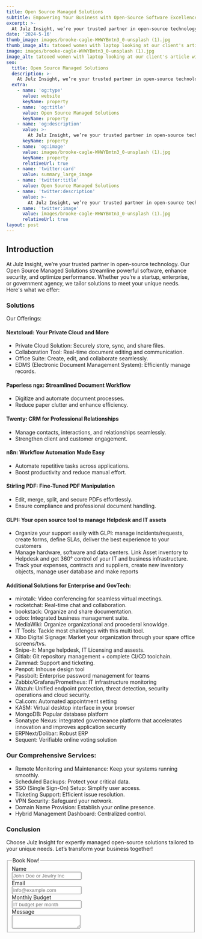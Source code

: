 ```yaml
---
title: Open Source Managed Solutions
subtitle: Empowering Your Business with Open-Source Software Excellence
excerpt: >-
  At Julz Insight, we’re your trusted partner in open-source technology. Our Open Source Managed Solutions streamline powerful software, enhance security, and optimize performance. Whether you’re a startup, enterprise, or government agency, we tailor solutions to meet your unique needs.
date: '2024-5-16'
thumb_image: images/brooke-cagle-WHWYBmtn3_0-unsplash (1).jpg
thumb_image_alt: tatooed women with laptop looking at our client's article with a smile on her face
image: images/brooke-cagle-WHWYBmtn3_0-unsplash (1).jpg
image_alt: tatooed women with laptop looking at our client's article with a smile on her face
seo:
  title: Open Source Managed Solutions
  description: >-
    At Julz Insight, we’re your trusted partner in open-source technology. Our Open Source Managed Solutions streamline powerful software, enhance security, and optimize performance. Whether you’re a startup, enterprise, or government agency, we tailor solutions to meet your unique needs.
  extra:
    - name: 'og:type'
      value: website
      keyName: property
    - name: 'og:title'
      value: Open Source Managed Solutions
      keyName: property
    - name: 'og:description'
      value: >-
        At Julz Insight, we’re your trusted partner in open-source technology. Our Open Source Managed Solutions streamline powerful software, enhance security, and optimize performance. Whether you’re a startup, enterprise, or government agency, we tailor solutions to meet your unique needs.
      keyName: property
    - name: 'og:image'
      value: images/brooke-cagle-WHWYBmtn3_0-unsplash (1).jpg
      keyName: property
      relativeUrl: true
    - name: 'twitter:card'
      value: summary_large_image
    - name: 'twitter:title'
      value: Open Source Managed Solutions
    - name: 'twitter:description'
      value: >-
        At Julz Insight, we’re your trusted partner in open-source technology. Our Open Source Managed Solutions streamline powerful software, enhance security, and optimize performance. Whether you’re a startup, enterprise, or government agency, we tailor solutions to meet your unique needs.
    - name: 'twitter:image'
      value: images/brooke-cagle-WHWYBmtn3_0-unsplash (1).jpg
      relativeUrl: true
layout: post
---
```


## Introduction
At Julz Insight, we’re your trusted partner in open-source technology. Our Open Source Managed Solutions streamline powerful software, enhance security, and optimize performance. Whether you’re a startup, enterprise, or government agency, we tailor solutions to meet your unique needs. Here's what we offer:

### Solutions
Our Offerings:

#### Nextcloud: Your Private Cloud and More
- Private Cloud Solution: Securely store, sync, and share files.
- Collaboration Tool: Real-time document editing and communication.
- Office Suite: Create, edit, and collaborate seamlessly.
- EDMS (Electronic Document Management System): Efficiently manage records.
#### Paperless ngx: Streamlined Document Workflow
- Digitize and automate document processes.
- Reduce paper clutter and enhance efficiency.
#### Twenty: CRM for Professional Relationships
- Manage contacts, interactions, and relationships seamlessly.
- Strengthen client and customer engagement.
#### n8n: Workflow Automation Made Easy
- Automate repetitive tasks across applications.
- Boost productivity and reduce manual effort.
#### Stirling PDF: Fine-Tuned PDF Manipulation
- Edit, merge, split, and secure PDFs effortlessly.
- Ensure compliance and professional document handling.
#### GLPI: Your open source tool to manage Helpdesk and IT assets
- Organize your support easily with GLPI: manage incidents/requests, create forms, define SLAs, deliver the best experience to your customers
- Manage hardware, software and data centers. Link Asset inventory to Helpdesk and get 360° control of your IT and business infrastructure.
- Track your expenses, contracts and suppliers, create new inventory objects, manage user database and make reports

#### Additional Solutions for Enterprise and GovTech:
- mirotalk: Video conferencing for seamless virtual meetings.
- rocketchat: Real-time chat and collaboration.
- bookstack: Organize and share documentation.
- odoo: Integrated business management suite.
- MediaWiki: Organize organizational and procederal knowldge.
- IT Tools: Tackle most challenges with this multi tool.
- Xibo Digital Signage: Market your organization through your spare office screens/tvs.
- Snipe-it: Mange helpdesk, IT Licensing and assests.
- Gitlab: Git repository management + complete CI/CD toolchain.
- Zammad: Support and ticketing.
- Penpot: Inhouse design tool
- Passbolt: Enterprise password management for teams
- Zabbix/Grafana/Prometheus: IT infrastructure monitoring
- Wazuh: Unified endpoint protection, threat detection, security operations and cloud security.
- Cal.com: Automated appointment setting
- KASM: Virtual desktop interface in your browser
- MongoDB: Popular database platform
- Sonatype Nexus: integrated governeance platform that accelerates innovation and improves application security
- ERPNext/Dolibar: Robust ERP
- Sequent: Verifiable online voting solution

### Our Comprehensive Services:
- Remote Monitoring and Maintenance: Keep your systems running smoothly.
- Scheduled Backups: Protect your critical data.
- SSO (Single Sign-On) Setup: Simplify user access.
- Ticketing Support: Efficient issue resolution.
- VPN Security: Safeguard your network.
- Domain Name Provision: Establish your online presence.
- Hybrid Management Dashboard: Centralized control.

### Conclusion
Choose Julz Insight for expertly managed open-source solutions tailored to your unique needs. Let’s transform your business together!

<form class="form-horizontal">
<fieldset>

<!-- Form Name -->
<legend>Book Now!</legend>

<!-- Text input-->
<div class="form-group">
  <label class="col-md-4 control-label" for="name">Name</label>  
  <div class="col-md-4">
  <input id="name" name="name" type="text" placeholder="John Doe or Jewlry Inc" class="form-control input-md" required="">
    
  </div>
</div>

<!-- Text input-->
<div class="form-group">
  <label class="col-md-4 control-label" for="email">Email</label>  
  <div class="col-md-4">
  <input id="email" name="email" type="text" placeholder="info@example.com" class="form-control input-md" required="">
    
  </div>
</div>

<!-- Text input-->
<div class="form-group">
  <label class="col-md-4 control-label" for="textinput">Monthly Budget</label>  
  <div class="col-md-4">
  <input id="textinput" name="textinput" type="text" placeholder="IT budget per month" class="form-control input-md">
    
  </div>
</div>

<!-- Textarea -->
<div class="form-group">
  <label class="col-md-4 control-label" for="message">Message</label>
  <div class="col-md-4">                     
    <textarea class="form-control" id="message" name="message"></textarea>
  </div>
</div>

</fieldset>
</form>


